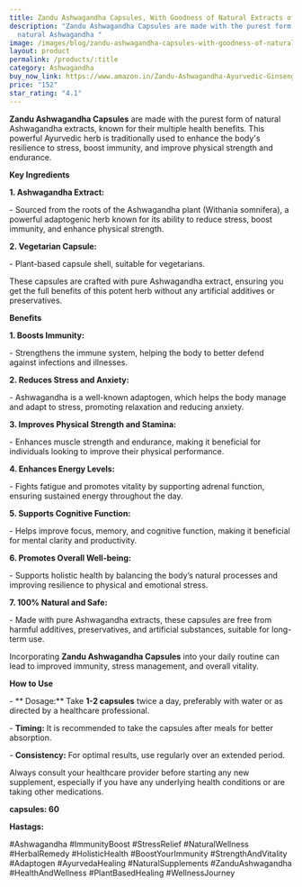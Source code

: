 ```yaml
---
title: Zandu Ashwagandha Capsules, With Goodness of Natural Extracts of Ashwagandha,
description: "Zandu Ashwagandha Capsules are made with the purest form of
  natural Ashwagandha "
image: /images/blog/zandu-ashwagandha-capsules-with-goodness-of-natural-extracts-of-ashwagandha-helps-boost-immunity-and-useful-for-natural-body-strength-stress-buster-60-veg-capsules.webp
layout: product
permalink: /products/:title
category: Ashwagandha
buy_now_link: https://www.amazon.in/Zandu-Ashwagandha-Ayurvedic-Ginseng-wellness/dp/B07V3N431L/ref=1&tag=ayushmonk-21
price: "152"
star_rating: "4.1"
---
```

**Zandu Ashwagandha Capsules** are made with the purest form of natural Ashwagandha extracts, known for their multiple health benefits. This powerful Ayurvedic herb is traditionally used to enhance the body's resilience to stress, boost immunity, and improve physical strength and endurance.

**Key Ingredients** 



**1.  Ashwagandha Extract:**

\-   Sourced from the roots of the Ashwagandha plant (Withania somnifera), a powerful adaptogenic herb known for its ability to reduce stress, boost immunity, and enhance physical strength.

**2.  Vegetarian Capsule:**

\-   Plant-based capsule shell, suitable for vegetarians.



These capsules are crafted with pure Ashwagandha extract, ensuring you get the full benefits of this potent herb without any artificial additives or preservatives.



**Benefits** 

**1.  Boosts Immunity:**

   

\-   Strengthens the immune system, helping the body to better defend against infections and illnesses.

**2.  Reduces Stress and Anxiety:**

  

\-   Ashwagandha is a well-known adaptogen, which helps the body manage and adapt to stress, promoting relaxation and reducing anxiety.

**3.  Improves Physical Strength and Stamina:**

\-   Enhances muscle strength and endurance, making it beneficial for individuals looking to improve their physical performance.

**4.  Enhances Energy Levels:**

\-   Fights fatigue and promotes vitality by supporting adrenal function, ensuring sustained energy throughout the day.

**5.  Supports Cognitive Function:**

\-   Helps improve focus, memory, and cognitive function, making it beneficial for mental clarity and productivity.

**6.  Promotes Overall Well-being:**

\-   Supports holistic health by balancing the body’s natural processes and improving resilience to physical and emotional stress.

**7.  100% Natural and Safe:**

\-   Made with pure Ashwagandha extracts, these capsules are free from harmful additives, preservatives, and artificial substances, suitable for long-term use.

Incorporating **Zandu Ashwagandha Capsules** into your daily routine can lead to improved immunity, stress management, and overall vitality.

 **How to Use** 



\-  ** Dosage:** Take **1-2 capsules** twice a day, preferably with water or as directed by a healthcare professional.

\-   **Timing:** It is recommended to take the capsules after meals for better absorption.

\-   **Consistency:** For optimal results, use regularly over an extended period.

Always consult your healthcare provider before starting any new supplement, especially if you have any underlying health conditions or are taking other medications.

 **capsules: 60**

**Hastags:**

\#Ashwagandha  #ImmunityBoost  #StressRelief #NaturalWellness  #HerbalRemedy  #HolisticHealth  #BoostYourImmunity  #StrengthAndVitality  #Adaptogen  #AyurvedaHealing  #NaturalSupplements  #ZanduAshwagandha  #HealthAndWellness #PlantBasedHealing  #WellnessJourney

